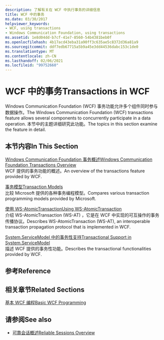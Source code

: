 ```yaml
---
description: 了解有关在 WCF 中执行事务的详细信息
title: WCF 中的事务
ms.date: 03/30/2017
helpviewer_keywords:
- WCF, using transactions
- Windows Communication Foundation, using transactions
ms.assetid: 1e8d04dd-b7cf-41e7-8560-54b4381beb0f
ms.openlocfilehash: 4b17acd43eba31a90ff3c635ae5c8372d36a81a9
ms.sourcegitcommit: ddf7edb67715a5b9a45e3dd44536dabc153c1de0
ms.translationtype: MT
ms.contentlocale: zh-CN
ms.lasthandoff: 02/06/2021
ms.locfileid: "99752660"
---
```

# <a name="transactions-in-wcf"></a><span data-ttu-id="9d1bf-103">WCF 中的事务</span><span class="sxs-lookup"><span data-stu-id="9d1bf-103">Transactions in WCF</span></span>

<span data-ttu-id="9d1bf-104">Windows Communication Foundation (WCF) 事务功能允许多个组件同时参与数据操作。</span><span class="sxs-lookup"><span data-stu-id="9d1bf-104">The Windows Communication Foundation (WCF) transactions feature allows several components to concurrently participate in a data operation.</span></span> <span data-ttu-id="9d1bf-105">本节中的主题详细研究此功能。</span><span class="sxs-lookup"><span data-stu-id="9d1bf-105">The topics in this section examine the feature in detail.</span></span>  
  
## <a name="in-this-section"></a><span data-ttu-id="9d1bf-106">本节内容</span><span class="sxs-lookup"><span data-stu-id="9d1bf-106">In This Section</span></span>  

 [<span data-ttu-id="9d1bf-107">Windows Communication Foundation 事务概述</span><span class="sxs-lookup"><span data-stu-id="9d1bf-107">Windows Communication Foundation Transactions Overview</span></span>](transactions-overview.md)  
 <span data-ttu-id="9d1bf-108">WCF 提供的事务功能的概述。</span><span class="sxs-lookup"><span data-stu-id="9d1bf-108">An overview of the transactions feature provided by WCF.</span></span>  
  
 [<span data-ttu-id="9d1bf-109">事务模型</span><span class="sxs-lookup"><span data-stu-id="9d1bf-109">Transaction Models</span></span>](transaction-models.md)  
 <span data-ttu-id="9d1bf-110">比较 Microsoft 提供的各种事务编程模型。</span><span class="sxs-lookup"><span data-stu-id="9d1bf-110">Compares various transaction programming models provided by Microsoft.</span></span>  
  
 [<span data-ttu-id="9d1bf-111">使用 WS-AtomicTransaction</span><span class="sxs-lookup"><span data-stu-id="9d1bf-111">Using WS-AtomicTransaction</span></span>](using-ws-atomictransaction.md)  
 <span data-ttu-id="9d1bf-112">介绍 WS-AtomicTransaction (WS-AT) ，它是在 WCF 中实现的可互操作的事务传播协议。</span><span class="sxs-lookup"><span data-stu-id="9d1bf-112">Describes WS-AtomicTransaction (WS-AT), an interoperable transaction propagation protocol that is implemented in WCF.</span></span>  
  
 [<span data-ttu-id="9d1bf-113">System.ServiceModel 中的事务性支持</span><span class="sxs-lookup"><span data-stu-id="9d1bf-113">Transactional Support in System.ServiceModel</span></span>](transactional-support-in-system-servicemodel.md)  
 <span data-ttu-id="9d1bf-114">描述 WCF 提供的事务性功能。</span><span class="sxs-lookup"><span data-stu-id="9d1bf-114">Describes the transactional functionalities provided by WCF.</span></span>  
  
## <a name="reference"></a><span data-ttu-id="9d1bf-115">参考</span><span class="sxs-lookup"><span data-stu-id="9d1bf-115">Reference</span></span>  
  
## <a name="related-sections"></a><span data-ttu-id="9d1bf-116">相关章节</span><span class="sxs-lookup"><span data-stu-id="9d1bf-116">Related Sections</span></span>  

 [<span data-ttu-id="9d1bf-117">基本 WCF 编程</span><span class="sxs-lookup"><span data-stu-id="9d1bf-117">Basic WCF Programming</span></span>](../basic-wcf-programming.md)  
  
## <a name="see-also"></a><span data-ttu-id="9d1bf-118">请参阅</span><span class="sxs-lookup"><span data-stu-id="9d1bf-118">See also</span></span>

- [<span data-ttu-id="9d1bf-119">可靠会话概述</span><span class="sxs-lookup"><span data-stu-id="9d1bf-119">Reliable Sessions Overview</span></span>](reliable-sessions-overview.md)
